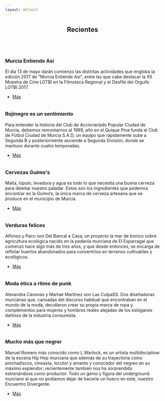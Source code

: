 ```yaml
---
layout: default
---
```


<!-- Si separas esto 
    <section>
	<header class="major">
		<h2>Erat lacinia</h2>
	</header>
	<div class="features">
		<article>
			<span class="icon fa-diamond"></span>
			<div class="content">
				<h3>Portitor ullamcorper</h3>
				<p>Aenean ornare velit lacus, ac varius enim lorem ullamcorper dolore. Proin aliquam facilisis ante interdum. Sed nulla amet lorem feugiat tempus aliquam.</p>
			</div>
		</article>
		<article>
			<span class="icon fa-paper-plane"></span>
			<div class="content">
				<h3>Sapien veroeros</h3>
				<p>Aenean ornare velit lacus, ac varius enim lorem ullamcorper dolore. Proin aliquam facilisis ante interdum. Sed nulla amet lorem feugiat tempus aliquam.</p>
			</div>
		</article>
		<article>
			<span class="icon fa-rocket"></span>
			<div class="content">
				<h3>Quam lorem ipsum</h3>
				<p>Aenean ornare velit lacus, ac varius enim lorem ullamcorper dolore. Proin aliquam facilisis ante interdum. Sed nulla amet lorem feugiat tempus aliquam.</p>
			</div>
		</article>
		<article>
			<span class="icon fa-signal"></span>
			<div class="content">
				<h3>Sed magna finibus</h3>
				<p>Aenean ornare velit lacus, ac varius enim lorem ullamcorper dolore. Proin aliquam facilisis ante interdum. Sed nulla amet lorem feugiat tempus aliquam.</p>
			</div>
		</article>
	</div>
</section>

de esto no se vera el material -->

<!-- Comentarios para borrar codigo -->
<section>
	<header class="major">
		<h2>Recientes</h2>
	</header>
	<div class="posts">
		<article>
			<a href="#" class="image"><img src="assets/images/MurciaEntiende.jpg" alt="" /></a>
			<h3>Murcia Entiende Así</h3>
			<p>El día 13 de mayo darán comienzo las distintas actividades que engloba la edición 2017 de “Murcia Entiende Así”, entre las que cabe destacar la XII Muestra de Cine LGTBI en la Filmoteca Regional y el Desfile del Orgullo LGTBI 2017.</p>
			<ul class="actions">
				<li><a href="#" class="button">Más</a></li>
			</ul>
		</article>
		<article>
			<a href="#" class="image"><img src="assets/images/Ciudad3.jpg" alt="" /></a>
			<h3>Rojinegro es un sentimiento</h3>
			<p>Para entender la historia del Club de Accionariado Popular Ciudad de Murcia, debemos remontarnos al 1999, año en el Quique Pina funda el Club de Fútbol Ciudad de Murcia S.A.D, un equipo que rápidamente sube a Segunda B y posteriormente asciende a Segunda División, donde se mantuvo durante cuatro temporadas.</p>
			<ul class="actions">
				<li><a href="#" class="button">Más</a></li>
			</ul>
		</article>
		<article>
			<a href="#" class="image"><img src="assets/images/guimos.jpg" alt="" /></a>
			<h3>Cervezas Guimo's</h3>
			<p>Malta, lúpulo, levadura y agua es todo lo que necesita una buena cerveza para deleitar nuestro paladar. Estos son los ingredientes que podemos encontrar en la Guimo’s, la única marca de cerveza artesana que se produce en el municipio de Murcia.</p>
			<ul class="actions">
				<li><a href="#" class="button">Más</a></li>
			</ul>
		</article>
		<article>
			<a href="#" class="image"><img src="assets/images/bancal.jpg" alt="" /></a>
			<h3>Verduras felices</h3>
			<p>Alfonso y Paco son Del Bancal a Casa, un proyecto la mar de bonico sobre agricultura ecológica nacido en la pedanía murciana de El Esparragal que comenzó hace algo más de tres años, y que desde entonces, se encarga de reflotar huertos abandonados para convertirlos en terrenos cultivables y ecológicos.</p>
			<ul class="actions">
				<li><a href="#" class="button">Más</a></li>
			</ul>
		</article>
		<article>
			<a href="#" class="image"><img src="assets/images/culpass.jpg" alt="" /></a>
			<h3>Moda ética a ritmo de punk</h3>
			<p>Alexandra Cánovas y Martaé Martínez son Las CulpaSS. Dos diseñadoras murcianas que, cansadas del discurso habitual que encontraban en el mundo de la moda, decidieron crear su propia marca de ropa y complementos para mujeres y hombres reales alejadas de los eslóganes dañinos de la industria consumista.</p>
			<ul class="actions">
				<li><a href="#" class="button">Más</a></li>
			</ul>
		</article>
		<article>
			<a href="#" class="image"><img src="assets/images/warlock.jpg" alt="" /></a>
			<h3>Mucho más que negror</h3>
			<p>Manuel Romero más conocido como L.Warlock, es un artista multidisciplinar de la escena Hip Hop murciana que además de su trayectoria como pinchadiscos, cineasta, locutor y amante y conocedor del negreo en su máximo esplendor; recientemente también nos ha sorprendido estrenándose como productor. Todo un genio y figura del underground murciano al que no podíamos dejar de hacerle un hueco en este, nuestro Encuentro Divergente.</p>
			<ul class="actions">
				<li><a href="#" class="button">Más</a></li>
			</ul>
		</article>
	</div>
</section>
